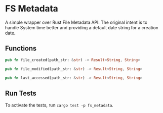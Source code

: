 # FS Metadata

A simple wrapper over Rust File Metadata API. The original intent is to handle System time better and providing a default date string for a creation date.

## Functions

```rust
pub fn file_created(path_str: &str) -> Result<String, String>

pub fn file_modified(path_str: &str) -> Result<String, String>

pub fn last_accessed(path_str: &str) -> Result<String, String>
```

## Run Tests

To activate the tests, run `cargo test -p fs_metadata`.
